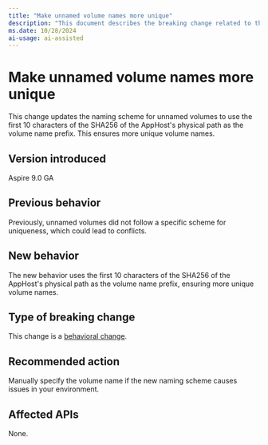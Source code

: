 ```yaml
---
title: "Make unnamed volume names more unique"
description: "This document describes the breaking change related to the naming scheme for unnamed volumes in Aspire."
ms.date: 10/28/2024
ai-usage: ai-assisted
---
```


# Make unnamed volume names more unique

This change updates the naming scheme for unnamed volumes to use the first 10 characters of the SHA256 of the AppHost's physical path as the volume name prefix. This ensures more unique volume names.

## Version introduced

Aspire 9.0 GA

## Previous behavior

Previously, unnamed volumes did not follow a specific scheme for uniqueness, which could lead to conflicts.

## New behavior

The new behavior uses the first 10 characters of the SHA256 of the AppHost's physical path as the volume name prefix, ensuring more unique volume names.

## Type of breaking change

This change is a [behavioral change](../categories.md#behavioral-change).

## Recommended action

Manually specify the volume name if the new naming scheme causes issues in your environment.

## Affected APIs

None.
